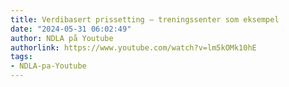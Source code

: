 ```yaml
---
title: Verdibasert prissetting – treningssenter som eksempel
date: "2024-05-31 06:02:49"
author: NDLA på Youtube
authorlink: https://www.youtube.com/watch?v=lm5kOMk10hE
tags:
- NDLA-pa-Youtube
---
```

